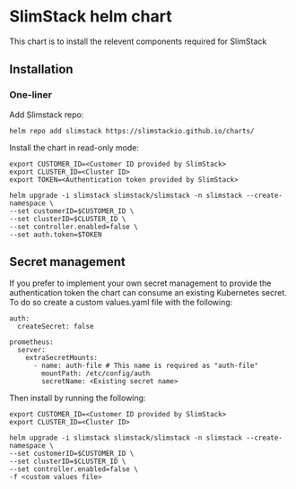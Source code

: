 # SlimStack helm chart

This chart is to install the relevent components required for SlimStack

## Installation
### One-liner
Add Slimstack repo:
```
helm repo add slimstack https://slimstackio.github.io/charts/
```

Install the chart in read-only mode:
```
export CUSTOMER_ID=<Customer ID provided by SlimStack>
export CLUSTER_ID=<Cluster ID>
export TOKEN=<Authentication token provided by SlimStack>

helm upgrade -i slimstack slimstack/slimstack -n slimstack --create-namespace \
--set customerID=$CUSTOMER_ID \
--set clusterID=$CLUSTER_ID \
--set controller.enabled=false \
--set auth.token=$TOKEN
```

## Secret management

If you prefer to implement your own secret management to provide the authentication token the chart can consume an existing Kubernetes secret.
To do so create a custom values.yaml file with the following:

```
auth:
  createSecret: false

prometheus:
  server:
    extraSecretMounts:
      - name: auth-file # This name is required as "auth-file"
        mountPath: /etc/config/auth
        secretName: <Existing secret name>
```

Then install by running the following:
```
export CUSTOMER_ID=<Customer ID provided by SlimStack>
export CLUSTER_ID=<Cluster ID>

helm upgrade -i slimstack slimstack/slimstack -n slimstack --create-namespace \
--set customerID=$CUSTOMER_ID \
--set clusterID=$CLUSTER_ID \
--set controller.enabled=false \
-f <custom values file>
```